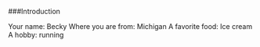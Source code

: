 ###Introduction


Your name: Becky
Where you are from: Michigan
A favorite food: Ice cream
A hobby: running
